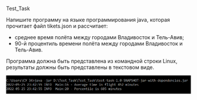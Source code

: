 Test_Task

Напишите программу на языке программирования java, которая прочитает файл tikets.json и рассчитает:
* среднее время полёта между городами Владивосток и Тель-Авив;
* 90-й процентиль времени полёта между городами Владивосток и Тель-Авив.

Программа должна быть представлена из командной строки Linux, результаты должны быть представлены в текстовом виде.

![img.png](img.png)